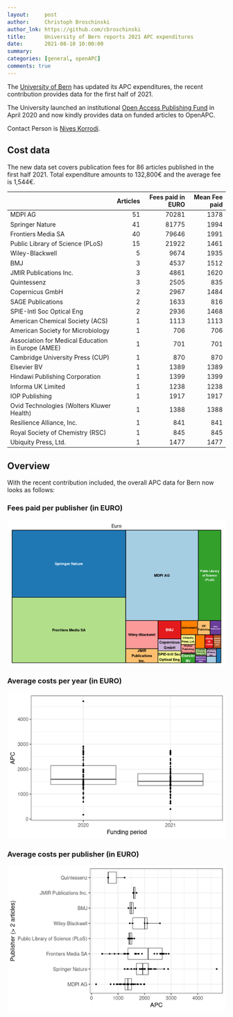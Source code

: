 ```yaml
---
layout:     post
author:     Christoph Broschinski
author_lnk: https://github.com/cbroschinski
title:      University of Bern reports 2021 APC expenditures
date:       2021-08-10 10:00:00
summary:    
categories: [general, openAPC]
comments: true
---
```





The [University of Bern](http://www.unibe.ch/eng/) has updated its APC expenditures, the recent contribution provides data for the first half of 2021.

The University launched an institutional [Open Access Publishing Fund](https://www.ub.unibe.ch/services/open_science/open_access/index_eng.html) in April 2020 and now kindly provides data on funded articles to OpenAPC.

Contact Person is [Nives Korrodi](mailto:nives.korrodi@ub.unibe.ch).

## Cost data



The new data set covers publication fees for 86 articles published in the first half 2021. Total expenditure amounts to 132,800€ and the average fee is 1,544€.



|                                                   | Articles| Fees paid in EURO| Mean Fee paid|
|:--------------------------------------------------|--------:|-----------------:|-------------:|
|MDPI AG                                            |       51|             70281|          1378|
|Springer Nature                                    |       41|             81775|          1994|
|Frontiers Media SA                                 |       40|             79646|          1991|
|Public Library of Science (PLoS)                   |       15|             21922|          1461|
|Wiley-Blackwell                                    |        5|              9674|          1935|
|BMJ                                                |        3|              4537|          1512|
|JMIR Publications Inc.                             |        3|              4861|          1620|
|Quintessenz                                        |        3|              2505|           835|
|Copernicus GmbH                                    |        2|              2967|          1484|
|SAGE Publications                                  |        2|              1633|           816|
|SPIE-Intl Soc Optical Eng                          |        2|              2936|          1468|
|American Chemical Society (ACS)                    |        1|              1113|          1113|
|American Society for Microbiology                  |        1|               706|           706|
|Association for Medical Education in Europe (AMEE) |        1|               701|           701|
|Cambridge University Press (CUP)                   |        1|               870|           870|
|Elsevier BV                                        |        1|              1389|          1389|
|Hindawi Publishing Corporation                     |        1|              1399|          1399|
|Informa UK Limited                                 |        1|              1238|          1238|
|IOP Publishing                                     |        1|              1917|          1917|
|Ovid Technologies (Wolters Kluwer Health)          |        1|              1388|          1388|
|Resilience Alliance, Inc.                          |        1|               841|           841|
|Royal Society of Chemistry (RSC)                   |        1|               845|           845|
|Ubiquity Press, Ltd.                               |        1|              1477|          1477|

## Overview

With the recent contribution included, the overall APC data for Bern now looks as follows:

### Fees paid per publisher (in EURO)

![plot of chunk tree_bern_2021_08_10_full](/figure/tree_bern_2021_08_10_full-1.png)

###  Average costs per year (in EURO)

![plot of chunk box_bern_2021_08_10_year_full](/figure/box_bern_2021_08_10_year_full-1.png)

###  Average costs per publisher (in EURO)

![plot of chunk box_bern_2021_08_10_publisher_full](/figure/box_bern_2021_08_10_publisher_full-1.png)
